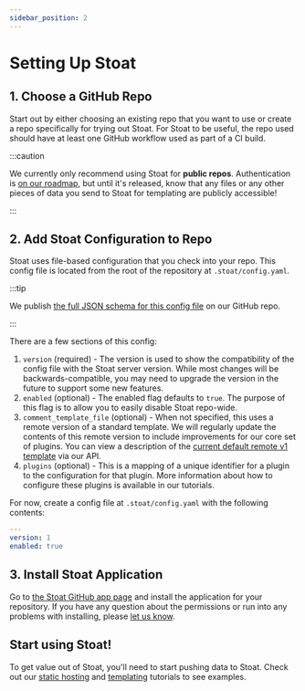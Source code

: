 ```yaml
---
sidebar_position: 2
---
```


# Setting Up Stoat

## 1. Choose a GitHub Repo

Start out by either choosing an existing repo that you want to use or create a repo specifically for trying out Stoat.
For Stoat to be useful, the repo used should have at least one GitHub workflow used as part of a CI build.

:::caution

We currently only recommend using Stoat for **public repos**. Authentication is [on our roadmap](roadmap), but until it's released,
know that any files or any other pieces of data you send to Stoat for templating are publicly accessible! 

:::

## 2. Add Stoat Configuration to Repo

Stoat uses file-based configuration that you check into your repo. This config file is located from the root of the repository at `.stoat/config.yaml`.

:::tip

We publish [the full JSON schema for this config file](https://github.com/stoat-dev/stoat-action/blob/main/src/schemas/stoatConfigSchema.json) on our GitHub repo. 

:::

There are a few sections of this config:

1. `version` (required) - The version is used to show the compatibility of the config file with the Stoat server version. 
While most changes will be backwards-compatible, you may need to upgrade the version in the future to support some new features.
2. `enabled` (optional) - The enabled flag defaults to `true`. The purpose of this flag is to allow you to easily disable Stoat repo-wide.
3. `comment_template_file` (optional) - When not specified, this uses a remote version of a standard template. We will regularly update the contents of this remote version to include
improvements for our core set of plugins. You can view a description of the [current default remote v1 template](https://www.stoat.dev/api/templates?stoatConfigVersion=1) via our API.
4. `plugins` (optional) - This is a mapping of a unique identifier for a plugin to the configuration for that plugin. More information about how to configure these plugins is available in our tutorials.

For now, create a config file at `.stoat/config.yaml` with the following contents:
```yaml
---
version: 1
enabled: true
```

## 3. Install Stoat Application

Go to [the Stoat GitHub app page](https://github.com/apps/stoat-app/) and install the application for your repository. If you have any question about the permissions
or run into any problems with installing, please [let us know](mailto:contact@stoat.dev).

## Start using Stoat!

To get value out of Stoat, you'll need to start pushing data to Stoat. Check out our [static hosting](tutorials/static-hosting) and [templating](tutorials/templating) tutorials to see examples.
